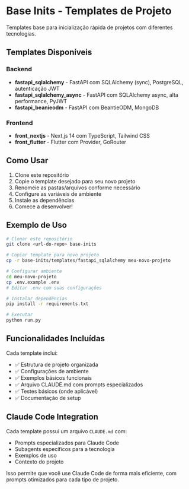 # Base Inits - Templates de Projeto

Templates base para inicialização rápida de projetos com diferentes tecnologias.

## Templates Disponíveis

### Backend
- **fastapi_sqlalchemy** - FastAPI com SQLAlchemy (sync), PostgreSQL, autenticação JWT
- **fastapi_sqlalchemy_async** - FastAPI com SQLAlchemy async, alta performance, PyJWT
- **fastapi_beanieodm** - FastAPI com BeantieODM, MongoDB

### Frontend  
- **front_nextjs** - Next.js 14 com TypeScript, Tailwind CSS
- **front_flutter** - Flutter com Provider, GoRouter

## Como Usar

1. Clone este repositório
2. Copie o template desejado para seu novo projeto
3. Renomeie as pastas/arquivos conforme necessário
4. Configure as variáveis de ambiente
5. Instale as dependências
6. Comece a desenvolver!

## Exemplo de Uso

```bash
# Clonar este repositório
git clone <url-do-repo> base-inits

# Copiar template para novo projeto
cp -r base-inits/templates/fastapi_sqlalchemy meu-novo-projeto

# Configurar ambiente
cd meu-novo-projeto
cp .env.example .env
# Editar .env com suas configurações

# Instalar dependências
pip install -r requirements.txt

# Executar
python run.py
```

## Funcionalidades Incluídas

Cada template inclui:
- ✅ Estrutura de projeto organizada
- ✅ Configurações de ambiente
- ✅ Exemplos básicos funcionais
- ✅ Arquivo CLAUDE.md com prompts especializados
- ✅ Testes básicos (onde aplicável)
- ✅ Documentação de setup

## Claude Code Integration

Cada template possui um arquivo `CLAUDE.md` com:
- Prompts especializados para Claude Code
- Subagents específicos para a tecnologia
- Exemplos de uso
- Contexto do projeto

Isso permite que você use Claude Code de forma mais eficiente, com prompts otimizados para cada tipo de projeto.